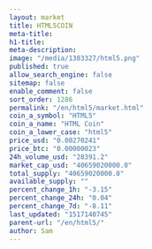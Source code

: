 ```yaml
---
layout: market
title: HTML5COIN
meta-title: 
h1-title: 
meta-description: 
image: "/media/1383327/html5.png"
published: true
allow_search_engine: false
sitemap: false
enable_comment: false
sort_order: 1286
permalink: "/en/html5/market.html"
coin_a_symbol: "HTML5"
coin_a_name: "HTML Coin"
coin_a_lower_case: "html5"
price_usd: "0.00270241"
price_btc: "0.00000023"
24h_volume_usd: "28391.2"
market_cap_usd: "40659020000.0"
total_supply: "40659020000.0"
available_supply: ""
percent_change_1h: "-3.15"
percent_change_24h: "0.04"
percent_change_7d: "-8.11"
last_updated: "1517140745"
parent-url: "/en/html5/"
author: Sam
---
```


